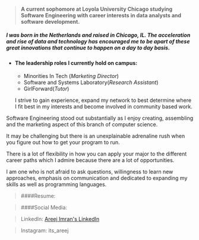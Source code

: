 
> #### A current sophomore at Loyola University Chicago studying Software Engineering with career interests in data analysts and software development. 


##### I was born in the Netherlands and raised in Chicago, IL. The acceleration and rise of data and technology has encouraged me to be apart of these great innovations that continue to happen on a day to day basis. 

* #### The leadership roles I currently hold on campus: 
  * Minorities In Tech (_Marketing Director_)
  * Software and Systems Laboratory(_Research Assistant_)
  * GirlForward(_Tutor_)

  I strive to gain experience, expand my network to best determine where I fit best in my interests and become involved in community based work. 


 Software Engineering stood out substantially as I enjoy creating, assembling and the marketing aspect of this branch of computer science.  

  It may be challenging but there is an unexplainable adrenaline rush when you figure out how to get your program to run.
  
  There is a lot of flexibility in how you can apply your major to the different career paths which I admire because there are a lot of opportunities. 
  
  I am one who is not afraid to ask questions, willingness to learn new approaches, emphasis on communication and dedicated to expanding my skills as well as programming languages. 

>####Resume:


> ####Social Media:

>LinkedIn: [Areej Imran's LinkedIn](www.linkedin.com/in/areej-imran-791b4a22a)

>Instagram: its_areej 

